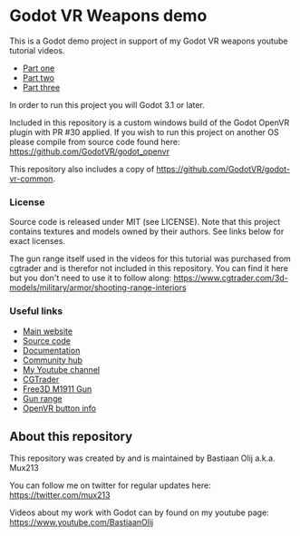 # Godot VR Weapons demo

This is a Godot demo project in support of my Godot VR weapons youtube tutorial videos.
- [Part one](https://youtu.be/KaJSifo8Wis)
- [Part two](https://youtu.be/gPVXwwvxlzs)
- [Part three](https://youtu.be/57YxdOHQV2E)

In order to run this project you will Godot 3.1 or later.

Included in this repository is a custom windows build of the Godot OpenVR plugin with PR #30 applied.
If you wish to run this project on another OS please compile from source code found here: https://github.com/GodotVR/godot_openvr

This repository also includes a copy of https://github.com/GodotVR/godot-vr-common.

### License

Source code is released under MIT (see LICENSE).
Note that this project contains textures and models owned by their authors.
See links below for exact licenses.

The gun range itself used in the videos for this tutorial was purchased from cgtrader and is therefor not included in this repository. You can find it here but you don't need to use it to follow along:
https://www.cgtrader.com/3d-models/military/armor/shooting-range-interiors

### Useful links

 - [Main website](https://godotengine.org)
 - [Source code](https://github.com/godotengine/godot)
 - [Documentation](http://docs.godotengine.org)
 - [Community hub](https://godotengine.org/community)
 - [My Youtube channel](https://www.youtube.com/BastiaanOlij)
 - [CGTrader](https://www.cgtrader.com/)
 - [Free3D M1911 Gun](https://free3d.com/3d-model/m1911-game-ready-833466.html)
 - [Gun range](https://www.cgtrader.com/3d-models/military/armor/shooting-range-interiors)
 - [OpenVR button info](https://github.com/GodotVR/godot_openvr/issues/4)

About this repository
---------------------
This repository was created by and is maintained by Bastiaan Olij a.k.a. Mux213

You can follow me on twitter for regular updates here:
https://twitter.com/mux213

Videos about my work with Godot can by found on my youtube page:
https://www.youtube.com/BastiaanOlij
